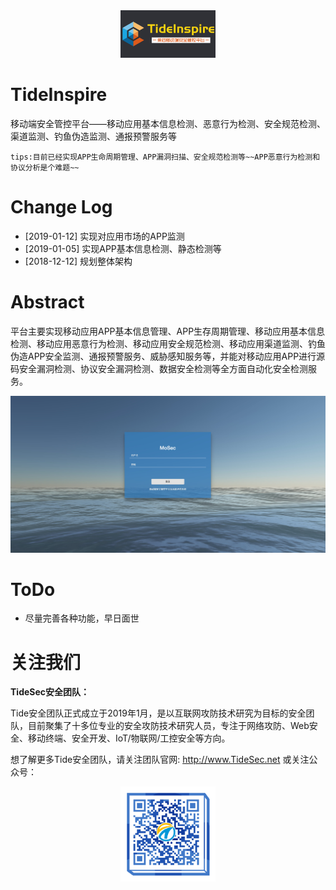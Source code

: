 <div align=center><img src=images/logo.png width=30% ></div>

# TideInspire

移动端安全管控平台——移动应用基本信息检测、恶意行为检测、安全规范检测、渠道监测、钓鱼伪造监测、通报预警服务等

```
tips:目前已经实现APP生命周期管理、APP漏洞扫描、安全规范检测等~~APP恶意行为检测和协议分析是个难题~~

```

# Change Log

- [2019-01-12] 实现对应用市场的APP监测
- [2019-01-05] 实现APP基本信息检测、静态检测等
- [2018-12-12] 规划整体架构
 
# Abstract

平台主要实现移动应用APP基本信息管理、APP生存周期管理、移动应用基本信息检测、移动应用恶意行为检测、移动应用安全规范检测、移动应用渠道监测、钓鱼伪造APP安全监测、通报预警服务、威胁感知服务等，并能对移动应用APP进行源码安全漏洞检测、协议安全漏洞检测、数据安全检测等全方面自动化安全检测服务。

![pic](images/mosec.jpg)


# ToDo

- 尽量完善各种功能，早日面世




# 关注我们

**TideSec安全团队：**

Tide安全团队正式成立于2019年1月，是以互联网攻防技术研究为目标的安全团队，目前聚集了十多位专业的安全攻防技术研究人员，专注于网络攻防、Web安全、移动终端、安全开发、IoT/物联网/工控安全等方向。

想了解更多Tide安全团队，请关注团队官网: http://www.TideSec.net 或关注公众号：

<div align=center><img src=images/ewm.png width=30% ></div>

